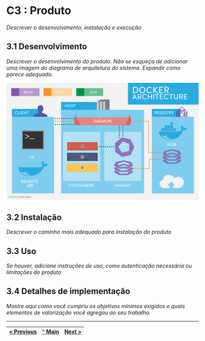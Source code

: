 # C3 : Produto

_Descrever o desenvolvimento, instalação e execução_

## 3.1 Desenvolvimento

_Descrever o desenvolvimento do produto. Não se esqueça de adicionar uma imagem do diagrama de arquitetura do sistema. Expandir como parece adequado._

![System architecture](images/image09.png)

## 3.2 Instalação

_Descrever o caminho mais adequado para instalação do produto_

## 3.3 Uso

_Se houver, adicione instruções de uso, como autenticação necessária ou limitações do produto_

## 3.4 Detalhes de implementação

_Mostre aqui como você cumpriu os objetivos mínimos exigidos e quais elementos de valorização você agregou ao seu trabalho._


---
[< Previous](c2.md) | [^ Main](../../../) | [Next >](c4.md)
:--- | :---: | ---: 